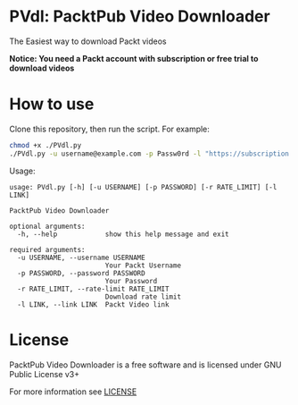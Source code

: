 # PVdl: PacktPub Video Downloader

The Easiest way to download Packt videos

**Notice: You need a Packt account with subscription or free trial to download videos**


# How to use

Clone this repository, then run the script. For example:

```bash
chmod +x ./PVdl.py
./PVdl.py -u username@example.com -p Passw0rd -l "https://subscription.packtpub.com/video/programming/9781788834995"
```

Usage:

```
usage: PVdl.py [-h] [-u USERNAME] [-p PASSWORD] [-r RATE_LIMIT] [-l LINK]

PacktPub Video Downloader

optional arguments:
  -h, --help            show this help message and exit

required arguments:
  -u USERNAME, --username USERNAME
                        Your Packt Username
  -p PASSWORD, --password PASSWORD
                        Your Password
  -r RATE_LIMIT, --rate-limit RATE_LIMIT
                        Download rate limit
  -l LINK, --link LINK  Packt Video link

```

# License

PacktPub Video Downloader is a free software and is licensed under GNU Public License v3+

For more information see [LICENSE](LICENSE)
